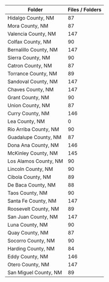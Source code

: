 | Folder                |   Files / Folders |
|-----------------------|-------------------|
| Hidalgo County, NM    |                87 |
| Mora County, NM       |                87 |
| Valencia County, NM   |               147 |
| Colfax County, NM     |                90 |
| Bernalillo County, NM |               147 |
| Sierra County, NM     |                90 |
| Catron County, NM     |                87 |
| Torrance County, NM   |                89 |
| Sandoval County, NM   |               147 |
| Chaves County, NM     |               147 |
| Grant County, NM      |                90 |
| Union County, NM      |                87 |
| Curry County, NM      |               146 |
| Lea County, NM        |                 0 |
| Rio Arriba County, NM |                90 |
| Guadalupe County, NM  |                87 |
| Dona Ana County, NM   |               146 |
| McKinley County, NM   |               145 |
| Los Alamos County, NM |                90 |
| Lincoln County, NM    |                90 |
| Cibola County, NM     |                89 |
| De Baca County, NM    |                88 |
| Taos County, NM       |                90 |
| Santa Fe County, NM   |               147 |
| Roosevelt County, NM  |                89 |
| San Juan County, NM   |               147 |
| Luna County, NM       |                90 |
| Quay County, NM       |                87 |
| Socorro County, NM    |                90 |
| Harding County, NM    |                84 |
| Eddy County, NM       |               146 |
| Otero County, NM      |               147 |
| San Miguel County, NM |                89 |